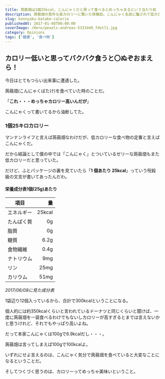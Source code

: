 ```yaml
---
title: 蒟蒻畑は1個25kcal、こんにゃくだと思って食べるとめっちゃ太るという当たり前
description: 蒟蒻畑の意外な高カロリーに驚いた体験談。こんにゃく名前に騙されて低カロリーと思い込んでいたが1個25kcal、1袋で300kcal。本家こんにゃくとの大きなカロリー差の現実を痛感。
slug: konnyaku-batake-calorie
publishedAt: 2017-01-08T00:00:00
coverImage: /Hero/pexels-andreas-5333440_fdotl1.jpg
category: Opinions
tags: ['健康', '食べ物']
---
```


## カロリー低いと思ってバクバク食うと〇ぬぞおまえら！

今日はとてもつらい出来事に遭遇した。

蒟蒻畑(こんにゃくばたけ)を食べていた時のことだ。

「**これ・・・めっちゃカロリー高いんだが**」

こんにゃくって書いてるから油断してた。

### 1個25キロカロリー

マンナンライフと言えば蒟蒻畑なわけだが、低カロリーな食べ物の定番と言えばこんにゃくだ。

だから結論として僕の中では「こんにゃく」とついているゼリーな蒟蒻畑もまた低カロリーだと思っていた。

だけど、ふとパッケージの裏を見ていたら「**1 個あたり 25kcal**」っていう呪殺級の文言が書いてあったんだわ。

#### 栄養成分表1個(25g)あたり

| 項目       |     量 |
| ---------- | -----: |
| エネルギー | 25kcal |
| たんぱく質 |     0g |
| 脂質       |     0g |
| 糖質       |   6.2g |
| 食物繊維   |   0.4g |
| ナトリウム |    9mg |
| リン       |   25mg |
| カリウム   |   51mg |

_2017/06/08に見た成分表_

1袋辺り12個入っているから、合計で300kcalということになる。

個人的には約350kcalくらいと言われているドーナツと同じくらいと聞けば、一度に蒟蒻畑を一袋食べるわけでもないしカロリーが高すぎるとまでは言えないかと思うけれど、それでもやっぱり高いよね。

だって本家こんにゃくは100gで6.9kcalだし・・・。

蒟蒻畑は言ってしまえば100gで100kcalよ。

いずれにせよ言えるのは、こんにゃく気分で蒟蒻畑を食べていると大変なことになるということだ。

そしてつくづく思うのは、カロリーってめっちゃ美味いということ。
